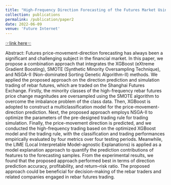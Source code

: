 ```yaml
---
title: "High-Frequency Direction Forecasting of the Futures Market Using a Machine-Learning-Based Method"
collection: publications
permalink: /publication/paper2
date: 2022-06-09
venue: 'Future Internet'
---
```


[☞link here☜](https://www.mdpi.com/1999-5903/14/6/180)

Abstract: Futures price-movement-direction forecasting has always been a significant and challenging subject in the financial market. In this paper, we propose a combination approach that integrates the XGBoost (eXtreme Gradient Boosting), SMOTE (Synthetic Minority Oversampling Technique), and NSGA-II (Non-dominated Sorting Genetic Algorithm-II) methods. We applied the proposed approach on the direction prediction and simulation trading of rebar futures, which are traded on the Shanghai Futures Exchange. Firstly, the minority classes of the high-frequency rebar futures price change magnitudes are oversampled using the SMOTE algorithm to overcome the imbalance problem of the class data. Then, XGBoost is adopted to construct a multiclassification model for the price-movement-direction prediction. Next, the proposed approach employs NSGA-II to optimize the parameters of the pre-designed trading rule for trading simulation. Finally, the price-movement direction is predicted, and we conducted the high-frequency trading based on the optimized XGBoost model and the trading rule, with the classification and trading performances empirically evaluated by four metrics over four testing periods. Meanwhile, the LIME (Local Interpretable Model-agnostic Explanations) is applied as a model explanation approach to quantify the prediction contributions of features to the forecasting samples. From the experimental results, we found that the proposed approach performed best in terms of direction prediction accuracy, profitability, and return–risk ratio. The proposed approach could be beneficial for decision-making of the rebar traders and related companies engaged in rebar futures trading.
